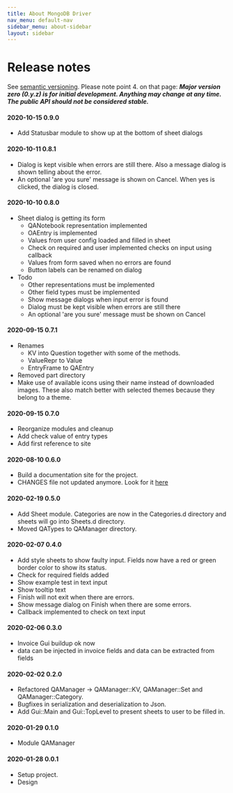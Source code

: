 ```yaml
---
title: About MongoDB Driver
nav_menu: default-nav
sidebar_menu: about-sidebar
layout: sidebar
---
```

# Release notes

See [semantic versioning](http://semver.org/). Please note point 4. on that page: **_Major version zero (0.y.z) is for initial development. Anything may change at any time. The public API should not be considered stable._**

#### 2020-10-15 0.9.0
* Add Statusbar module to show up at the bottom of sheet dialogs

#### 2020-10-11 0.8.1
* Dialog is kept visible when errors are still there. Also a message dialog is shown telling about the error.
* An optional 'are you sure' message is shown on Cancel. When yes is clicked, the dialog is closed.

#### 2020-10-10 0.8.0
* Sheet dialog is getting its form
  * QANotebook representation implemented
  * OAEntry is implemented
  * Values from user config loaded and filled in sheet
  * Check on required and user implemented checks on input using callback
  * Values from form saved when no errors are found
  * Button labels can be renamed on dialog
* Todo
  * Other representations must be implemented
  * Other field types must be implemented
  * Show message dialogs when input error is found
  * Dialog must be kept visible when errors are still there
  * An optional 'are you sure' message must be shown on Cancel

#### 2020-09-15 0.7.1
* Renames
  * KV into Question together with some of the methods.
  * ValueRepr to Value
  * EntryFrame to QAEntry
* Removed part directory
* Make use of available icons using their name instead of downloaded images. These also match better with selected themes because they belong to a theme.

#### 2020-09-15 0.7.0
* Reorganize modules and cleanup
* Add check value of entry types
* Add first reference to site

#### 2020-08-10 0.6.0
* Build a documentation site for the project.
* CHANGES file not updated anymore. Look for it [here](https://martimm.github.io/qa-manager//content-docs/About/release-notes.html)

#### 2020-02-19 0.5.0
* Add Sheet module. Categories are now in the Categories.d directory and sheets will go into Sheets.d directory.
* Moved QATypes to QAManager directory.

#### 2020-02-07 0.4.0
* Add style sheets to show faulty input. Fields now have a red or green border color to show its status.
* Check for required fields added
* Show example test in text input
* Show tooltip text
* Finish will not exit when there are errors.
* Show message dialog on Finish when there are some errors.
* Callback implemented to check on text input

#### 2020-02-06 0.3.0
* Invoice Gui buildup ok now
* data can be injected in invoice fields and data can be extracted from fields

#### 2020-02-02 0.2.0
* Refactored QAManager -> QAManager::KV, QAManager::Set and QAManager::Category.
* Bugfixes in serialization and deserialization to Json.
* Add Gui::Main and Gui::TopLevel to present sheets to user to be filled in.

#### 2020-01-29 0.1.0
* Module QAManager

#### 2020-01-28 0.0.1
* Setup project.
* Design
